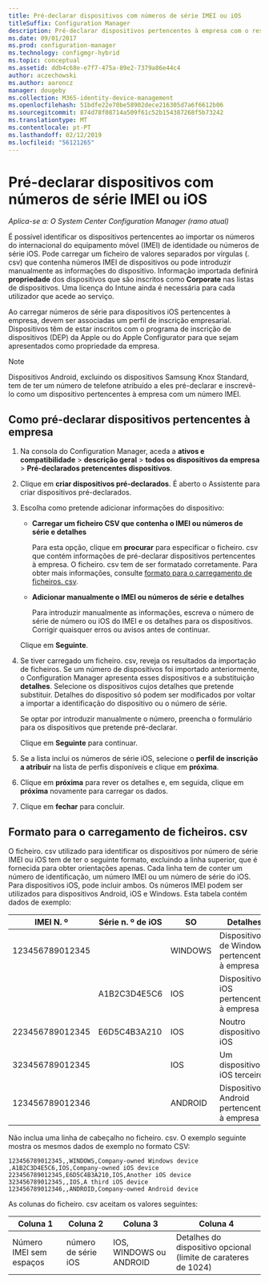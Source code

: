 ```yaml
---
title: Pré-declarar dispositivos com números de série IMEI ou iOS
titleSuffix: Configuration Manager
description: Pré-declarar dispositivos pertencentes à empresa com o respetivo número de série IMEI ou iOS.
ms.date: 09/01/2017
ms.prod: configuration-manager
ms.technology: configmgr-hybrid
ms.topic: conceptual
ms.assetid: ddb4c68e-e7f7-475a-89e2-7379a86e44c4
author: aczechowski
ms.author: aaroncz
manager: dougeby
ms.collection: M365-identity-device-management
ms.openlocfilehash: 51bdfe22e70be58902dece216305d7a6f6612b06
ms.sourcegitcommit: 874d78f08714a509f61c52b154387268f5b73242
ms.translationtype: MT
ms.contentlocale: pt-PT
ms.lasthandoff: 02/12/2019
ms.locfileid: "56121265"
---
```

# <a name="predeclare-devices-with-imei-or-ios-serial-numbers"></a>Pré-declarar dispositivos com números de série IMEI ou iOS

*Aplica-se a: O System Center Configuration Manager (ramo atual)*

É possível identificar os dispositivos pertencentes ao importar os números do internacional do equipamento móvel (IMEI) de identidade ou números de série iOS. Pode carregar um ficheiro de valores separados por vírgulas (. csv) que contenha números IMEI de dispositivos ou pode introduzir manualmente as informações do dispositivo.  Informação importada definirá **propriedade** dos dispositivos que são inscritos como **Corporate** nas listas de dispositivos. Uma licença do Intune ainda é necessária para cada utilizador que acede ao serviço.  

Ao carregar números de série para dispositivos iOS pertencentes à empresa, devem ser associadas um perfil de inscrição empresarial. Dispositivos têm de estar inscritos com o programa de inscrição de dispositivos (DEP) da Apple ou do Apple Configurator para que sejam apresentados como propriedade da empresa.

>[!NOTE]
>Dispositivos Android, excluindo os dispositivos Samsung Knox Standard, tem de ter um número de telefone atribuído a eles pré-declarar e inscrevê-lo como um dispositivo pertencentes à empresa com um número IMEI.

## <a name="how-to-predeclare-corporate-owned-devices"></a>Como pré-declarar dispositivos pertencentes à empresa

1. Na consola do Configuration Manager, aceda a **ativos e compatibilidade** > **descrição geral** > **todos os dispositivos da empresa**  >  **Pré-declarados pretencentes dispositivos**.

2. Clique em **criar dispositivos pré-declarados**. É aberto o Assistente para criar dispositivos pré-declarados.

3. Escolha como pretende adicionar informações do dispositivo:

    -  **Carregar um ficheiro CSV que contenha o IMEI ou números de série e detalhes**

       Para esta opção, clique em **procurar** para especificar o ficheiro. csv que contém informações de pré-declarar dispositivos pertencentes à empresa. O ficheiro. csv tem de ser formatado corretamente. Para obter mais informações, consulte [formato para o carregamento de ficheiros. csv](#format-for-uploading-csv-files).

    -  **Adicionar manualmente o IMEI ou números de série e detalhes**

       Para introduzir manualmente as informações, escreva o número de série de número ou iOS do IMEI e os detalhes para os dispositivos. Corrigir quaisquer erros ou avisos antes de continuar.

   Clique em **Seguinte**.

4. Se tiver carregado um ficheiro. csv, reveja os resultados da importação de ficheiros. Se um número de dispositivos foi importado anteriormente, o Configuration Manager apresenta esses dispositivos e a substituição **detalhes**. Selecione os dispositivos cujos detalhes que pretende substituir. Detalhes do dispositivo só podem ser modificados por voltar a importar a identificação do dispositivo ou o número de série.

   Se optar por introduzir manualmente o número, preencha o formulário para os dispositivos que pretende pré-declarar.

   Clique em **Seguinte** para continuar.

5. Se a lista inclui os números de série iOS, selecione o **perfil de inscrição a atribuir** na lista de perfis disponíveis e clique em **próxima**.

6. Clique em **próxima** para rever os detalhes e, em seguida, clique em **próxima** novamente para carregar os dados.

7. Clique em **fechar** para concluir.

## <a name="format-for-uploading-csv-files"></a>Formato para o carregamento de ficheiros. csv

O ficheiro. csv utilizado para identificar os dispositivos por número de série IMEI ou iOS tem de ter o seguinte formato, excluindo a linha superior, que é fornecida para obter orientações apenas. Cada linha tem de conter um número de identificação, um número IMEI ou um número de série do iOS. Para dispositivos iOS, pode incluir ambos. Os números IMEI podem ser utilizados para dispositivos Android, iOS e Windows. Esta tabela contém dados de exemplo:

| IMEI N. º  | Série n. º de iOS  | SO | Detalhes |
|------------ |---------------|-----|-----|
| 123456789012345    |   | WINDOWS | Dispositivo de Windows pertencentes à empresa|
|   | A1B2C3D4E5C6 | IOS |  Dispositivos iOS pertencentes à empresa|
| 223456789012345 | E6D5C4B3A210 |   IOS |  Noutro dispositivo iOS|
| 323456789012345 |        |   IOS |    Um dispositivo iOS terceiro|
| 123456789012346 |         |   ANDROID |   Dispositivo Android pertencentes à empresa|

Não inclua uma linha de cabeçalho no ficheiro. csv. O exemplo seguinte mostra os mesmos dados de exemplo no formato CSV:

```
123456789012345,,WINDOWS,Company-owned Windows device
,A1B2C3D4E5C6,IOS,Company-owned iOS device
223456789012345,E6D5C4B3A210,IOS,Another iOS device
323456789012345,,IOS,A third iOS device
123456789012346,,ANDROID,Company-owned Android device
```

As colunas do ficheiro. csv aceitam os valores seguintes:

| Coluna 1 | Coluna 2 | Coluna 3 | Coluna 4 |
|---|---|---|---|
|Número IMEI sem espaços | número de série iOS | IOS, WINDOWS ou ANDROID | Detalhes do dispositivo opcional (limite de carateres de 1024) |
